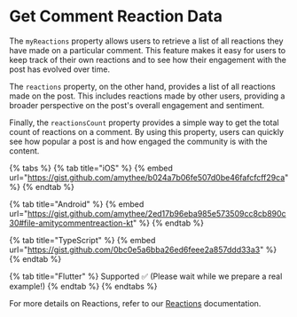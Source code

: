 # Get Comment Reaction Data

The `myReactions` property allows users to retrieve a list of all reactions they have made on a particular comment. This feature makes it easy for users to keep track of their own reactions and to see how their engagement with the post has evolved over time.

The `reactions` property, on the other hand, provides a list of all reactions made on the post. This includes reactions made by other users, providing a broader perspective on the post's overall engagement and sentiment.

Finally, the `reactionsCount` property provides a simple way to get the total count of reactions on a comment. By using this property, users can quickly see how popular a post is and how engaged the community is with the content.

{% tabs %}
{% tab title="iOS" %}
{% embed url="https://gist.github.com/amythee/b024a7b06fe507d0be46fafcfcff29ca" %}
{% endtab %}

{% tab title="Android" %}
{% embed url="https://gist.github.com/amythee/2ed17b96eba985e573509cc8cb890c30#file-amitycommentreaction-kt" %}
{% endtab %}

{% tab title="TypeScript" %}
{% embed url="https://gist.github.com/0bc0e5a6bba26ed6feee2a857ddd33a3" %}
{% endtab %}

{% tab title="Flutter" %}
Supported ✅ (Please wait while we prepare a real example!)
{% endtab %}
{% endtabs %}

For more details on Reactions, refer to our [Reactions](../reactions/) documentation.
